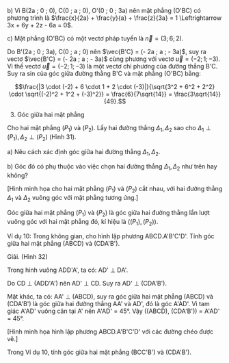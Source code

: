b) Vì B(2a ; 0 ; 0), C(0 ; a ; 0), O'(0 ; 0 ; 3a) nên mặt phẳng (O'BC) có phương trình là
$\frac{x}{2a} + \frac{y}{a} + \frac{z}{3a} = 1 \Leftrightarrow 3x + 6y + 2z - 6a = 0$.

c) Mặt phẳng (O'BC) có một vectơ pháp tuyến là $\vec{n} = (3 ; 6 ; 2)$.

Do B'(2a ; 0 ; 3a), C(0 ; a ; 0) nên $\vec{B'C} = (- 2a ; a ; - 3a)$, suy ra vectơ $\vec{B'C} = (- 2a ; a ; - 3a)$ cùng phương với vectơ $\vec{u} = (- 2 ; 1 ; - 3)$. Vì thế vectơ $\vec{u} = (- 2 ; 1 ; - 3)$ là một vectơ chỉ phương của đường thẳng B'C. Suy ra sin của góc giữa đường thẳng B'C và mặt phẳng (O'BC) bằng:

$$\frac{|3 \cdot (-2) + 6 \cdot 1 + 2 \cdot (-3)|}{\sqrt{3^2 + 6^2 + 2^2} \cdot \sqrt{(-2)^2 + 1^2 + (-3)^2}} = \frac{6}{7\sqrt{14}} = \frac{3\sqrt{14}}{49}.$$

3. Góc giữa hai mặt phẳng

Cho hai mặt phẳng $(P_1)$ và $(P_2)$. Lấy hai đường thẳng $\Delta_1, \Delta_2$ sao cho $\Delta_1 \perp (P_1), \Delta_2 \perp (P_2)$ (Hình 31).

a) Nêu cách xác định góc giữa hai đường thẳng $\Delta_1, \Delta_2$.

b) Góc đó có phụ thuộc vào việc chọn hai đường thẳng $\Delta_1, \Delta_2$ như trên hay không?

[Hình minh họa cho hai mặt phẳng $(P_1)$ và $(P_2)$ cắt nhau, với hai đường thẳng $\Delta_1$ và $\Delta_2$ vuông góc với mặt phẳng tương ứng.]

Góc giữa hai mặt phẳng $(P_1)$ và $(P_2)$ là góc giữa hai đường thẳng lần lượt vuông góc với hai mặt phẳng đó, kí hiệu là $((P_1), (P_2))$.

Ví dụ 10: Trong không gian, cho hình lập phương ABCD.A'B'C'D'. Tính góc giữa hai mặt phẳng (ABCD) và (CDA'B').

Giải. (Hình 32)

Trong hình vuông ADD'A', ta có: AD' $\perp$ DA'.

Do CD $\perp$ (ADD'A') nên AD' $\perp$ CD. Suy ra AD' $\perp$ (CDA'B').

Mặt khác, ta có: AA' $\perp$ (ABCD), suy ra góc giữa hai mặt phẳng (ABCD) và (CDA'B') là góc giữa hai đường thẳng AA' và AD', đó là góc A'AD'. Vì tam giác A'AD' vuông cân tại A' nên A'AD' = 45°. Vậy ((ABCD), (CDA'B')) = A'AD' = 45°.

[Hình minh họa hình lập phương ABCD.A'B'C'D' với các đường chéo được vẽ.]

Trong Ví dụ 10, tính góc giữa hai mặt phẳng (BCC'B') và (CDA'B').